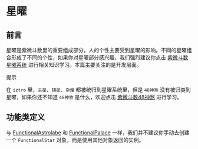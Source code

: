 # 星曜


## 前言

星曜是紫微斗数里的重要组成部分，人的个性主要受到星曜的影响。不同的星曜组合形成了不同的个性，如果你对星曜部分感兴趣，我们强烈建议你点击 [紫微斗数星曜系统](/learn/star.md) 进行相关知识学习。本篇主要关注的是开发层面。

提示

在 `iztro` 里，`主星`、`辅星`、`杂耀` 都被统归到星曜系统里，但是 `48神煞` 没有被归类到星曜，如果你还不知道 `48神煞` 是什么，欢迎点击 [紫微斗数48神煞](/learn/dec-star.md) 进行学习。
## 功能类定义

与 [FunctionalAstrolabe](./astrolabe.md#functionalastrolabe) 和 [FunctionalPalace](./palace.md#functionalpalace) 一样，我们并不建议你手动去创建一个 `FunctionalStar` 对象，而是使用其他对象返回的实例。
